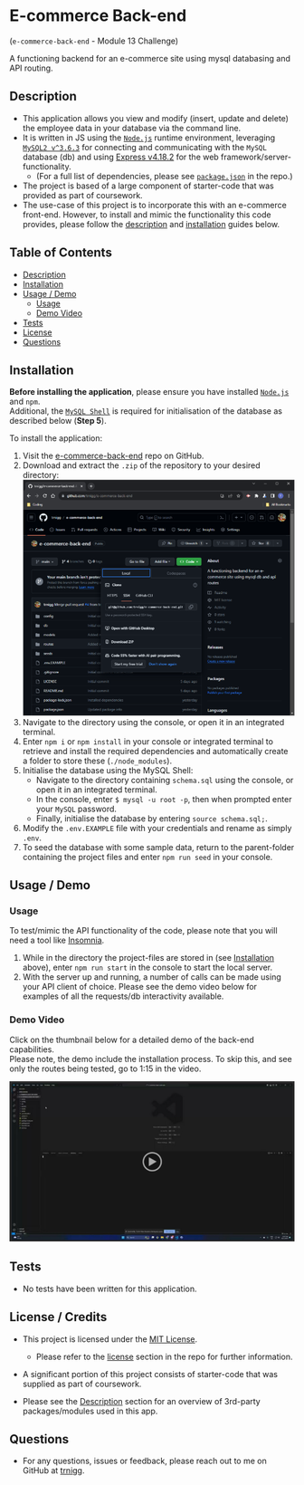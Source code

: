 # E-commerce Back-end
(`e-commerce-back-end` - Module 13 Challenge)  

A functioning backend for an e-commerce site using mysql databasing and API routing.

## Description
- This application allows you view and modify (insert, update and delete) the employee data in your database via the command line.
- It is written in JS using the [`Node.js`](https://nodejs.org/en) runtime environment, leveraging [`MySQL2 v^3.6.3`](https://www.npmjs.com/package/mysql2/v/3.6.3) for connecting and communicating with the `MySQL` database (db) and using [Express v4.18.2](https://www.npmjs.com/package/express/v/4.18.2) for the web framework/server-functionality.
  - (For a full list of dependencies, please see [`package.json`](./package.json)  in the repo.)
- The project is based of a large component of starter-code that was provided as part of coursework.
- The use-case of this project is to incorporate this with an e-commerce front-end. However, to install and mimic the functionality this code provides, please follow the [description](#description) and [installation](#installation) guides below. 

## Table of Contents
- [Description](#description)
- [Installation](#installation)
- [Usage / Demo](#usage--demo)
    - [Usage](#usage)
    - [Demo Video](#demo-video)
- [Tests](#tests)
- [License](#license)
- [Questions](#questions)

## Installation
**Before installing the application**, please ensure you have installed [`Node.js`](https://nodejs.org/en) and `npm`.  
Additional, the [`MySQL Shell`](https://dev.mysql.com/doc/mysql-shell/8.0/en/mysql-shell-install.html) is required for initialisation of the database as described below (**Step 5**). 

To install the application: 
1. Visit the [e-commerce-back-end](https://github.com/trnigg/e-commerce-back-end) repo on GitHub.
2. Download and extract the `.zip` of the repository to your desired directory:  
![Screenshot showing that clicking the CODE dropdown shows a link to download ZIP](./assets/screenshots/screenshot_download.png)
3. Navigate to the directory using the console, or open it in an integrated terminal.
4. Enter `npm i` or `npm install` in your console or integrated terminal to retrieve and install the required dependencies and automatically create a folder to store these (`./node_modules`).
5. Initialise the database using the MySQL Shell:
    - Navigate to the directory containing `schema.sql` using the console, or open it in an integrated terminal.
    - In the console, enter `$ mysql -u root -p`, then when prompted enter your `MySQL` password.
    - Finally, initialise the database by entering `source schema.sql;`.
6. Modify the `.env.EXAMPLE` file with your credentials and rename as simply `.env`.
7. To seed the database with some sample data, return to the parent-folder containing the project files and enter `npm run seed` in your console.

## Usage / Demo

### Usage

To test/mimic the API functionality of the code, please note that you will need a tool like [Insomnia](https://insomnia.rest/).

1. While in the directory the project-files are stored in (see [Installation](#installation) above), enter `npm run start` in the console to start the local server.
2. With the server up and running, a number of calls can be made using your API client of choice. Please see the demo video below for examples of all the requests/db interactivity available.

### Demo Video
Click on the thumbnail below for a detailed demo of the back-end capabilities.  
Please note, the demo include the installation process. To skip this, and see only the routes being tested, go to 1:15 in the video.

[![A video thumbnail of a blank Visual Studio window with an overlayed play button.](./assets/screenshots/screenshot_thumbnail.png)](https://drive.google.com/file/d/1u0BxVapz6avvzmo0uQduPBf01c7MI80O/view)

## Tests 
- No tests have been written for this application.

## License / Credits
- This project is licensed under the [MIT License](https://choosealicense.com/licenses/mit).
    - Please refer to the [license](./LICENSE) section in the repo for further information.  

- A significant portion of this project consists of starter-code that was supplied as part of coursework.  

- Please see the [Description](#description) section for an overview of 3rd-party packages/modules used in this app.  

## Questions
- For any questions, issues or feedback, please reach out to me on GitHub at [trnigg](https://github.com/trnigg/).
